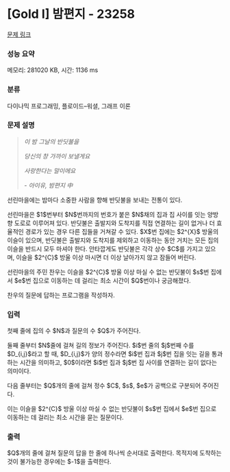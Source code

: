 # [Gold I] 밤편지 - 23258 

[문제 링크](https://www.acmicpc.net/problem/23258) 

### 성능 요약

메모리: 281020 KB, 시간: 1136 ms

### 분류

다이나믹 프로그래밍, 플로이드–워셜, 그래프 이론

### 문제 설명

<blockquote>
<p><em>이 밤 그날의 반딧불을 </em></p>

<p><em>당신의 창 가까이 보낼게요 </em></p>

<p><em>사랑한다는 말이에요</em></p>

<p><em>- 아이유, 밤편지 中</em></p>
</blockquote>

<p>선린마을에는 밤마다 소중한 사람을 향해 반딧불을 보내는 전통이 있다.</p>

<p>선린마을은 $1$번부터 $N$번까지의 번호가 붙은 $N$채의 집과 집 사이를 잇는 양방향 도로로 이루어져 있다. 반딧불은 출발지와 도착지를 직접 연결하는 길이 없거나 더 효율적인 경로가 있는 경우 다른 집들을 거쳐갈 수 있다. $X$번 집에는 $2^{X}$ 방울의 이슬이 있으며, 반딧불은 출발지와 도착지를 제외하고 이동하는 동안 거치는 모든 집의 이슬을 반드시 모두 마셔야 한다. 안타깝게도 반딧불은 각각 상수 $C$를 가지고 있으며, 이슬을 $2^{C}$ 방울 이상 마시면 더 이상 날아가지 않고 잠들어 버린다.</p>

<p>선린마을의 주민 찬우는 이슬을 $2^{C}$ 방울 이상 마실 수 없는 반딧불이 $s$번 집에서 $e$번 집으로 이동하는 데 걸리는 최소 시간이 $Q$번이나 궁금해졌다.</p>

<p>찬우의 질문에 답하는 프로그램을 작성하자.</p>

### 입력 

 <p>첫째 줄에 집의 수 $N$과 질문의 수 $Q$가 주어진다. </p>

<p>둘째 줄부터 $N$줄에 걸쳐 길의 정보가 주어진다. $i$번 줄의 $j$번째 수를 $D_{i,j}$라고 할 때, $D_{i,j}$가 양의 정수라면 $i$번 집과 $j$번 집을 잇는 길을 통과하는 시간을 의미하고, $0$이라면 $i$번 집과 $j$번 집 사이를 연결하는 길이 없다는 의미이다. </p>

<p>다음 줄부터는 $Q$개의 줄에 걸쳐 정수 $C$, $s$, $e$가 공백으로 구분되어 주어진다. </p>

<p>이는 이슬을 $2^{C}$ 방울 이상 마실 수 없는 반딧불이 $s$번 집에서 $e$번 집으로 이동하는 데 걸리는 최소 시간을 묻는 질문이다.</p>

### 출력 

 <p>$Q$개의 줄에 걸쳐 질문의 답을 한 줄에 하나씩 순서대로 출력한다. 목적지에 도착하는 것이 불가능한 경우에는 $-1$을 출력한다.</p>

